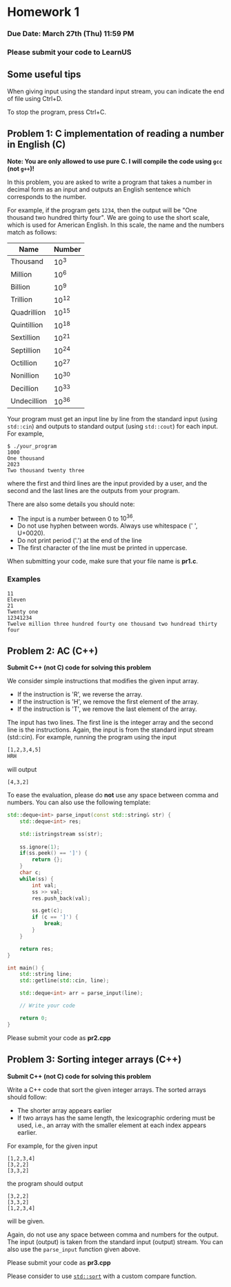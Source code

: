 # Homework 1

### Due Date: March 27th (Thu) 11:59 PM

### Please submit your code to LearnUS 

## Some useful tips 

When giving input using the standard input stream, you can indicate the end of file using Ctrl+D.

To stop the program, press Ctrl+C.


## Problem 1: C implementation of reading a number in English (C)

**Note: You are only allowed to use pure C. I will compile the code using `gcc` (not `g++`)!**

In this problem, you are asked to write a program that takes a number in decimal form as an input and outputs an English sentence which corresponds to the number.

For example, if the program gets `1234`, then the output will be "One thousand two hundred thirty four".
We are going to use the short scale, which is used for American English.
In this scale, the name and the numbers match as follows:

| Name        | Number    |
|-------------|-----------|
| Thousand    | $10^{3}$  |
| Million     | $10^{6}$  |
| Billion     | $10^{9}$  |
| Trillion    | $10^{12}$ |
| Quadrillion | $10^{15}$ |
| Quintillion | $10^{18}$ |
| Sextillion  | $10^{21}$ |
| Septillion  | $10^{24}$ |
| Octillion   | $10^{27}$ |
| Nonillion   | $10^{30}$ |
| Decillion   | $10^{33}$ |
| Undecillion | $10^{36}$ |



Your program must get an input line by line from the standard input (using `std::cin`) and outputs to standard output (using `std::cout`) for each input.
For example,
```
$ ./your_program
1000
One thousand
2023
Two thousand twenty three
```
where the first and third lines are the input provided by a user, and the second and the last lines are the outputs from your program.

There are also some details you should note:
* The input is a number between 0 to $10^{36}$.
* Do not use hyphen between words. Always use whitespace (' ', U+0020).
* Do not print period ('.') at the end of the line
* The first character of the line must be printed in uppercase.


When submitting your code, make sure that your file name is **pr1.c**.

### Examples
```
11
Eleven
21
Twenty one
12341234
Twelve million three hundred fourty one thousand two hundread thirty four
```


## Problem 2: AC (C++)

**Submit C++ (not C) code for solving this problem**

We consider simple instructions that modifies the given input array.

* If the instruction is 'R', we reverse the array.
* If the instruction is 'H', we remove the first element of the array.
* If the instruction is 'T', we remove the last element of the array.


The input has two lines. The first line is the integer array and the second line is the instructions.
Again, the input is from the standard input stream (std::cin). For example, running the program using the input
```bash
[1,2,3,4,5]
HRH
```
will output
```
[4,3,2]
```

To ease the evaluation, please do **not** use any space between comma and numbers.
You can also use the following template:
```C++
std::deque<int> parse_input(const std::string& str) {
	std::deque<int> res;

	std::istringstream ss(str);
	
	ss.ignore(1);
	if(ss.peek() == ']') {
		return {};
	}
	char c;
	while(ss) {
		int val;
		ss >> val;
		res.push_back(val);

		ss.get(c);
		if (c == ']') {
			break;
		}
	}

	return res;
}

int main() {
	std::string line;
	std::getline(std::cin, line);

	std::deque<int> arr = parse_input(line);

	// Write your code

	return 0;
}

```

Please submit your code as **pr2.cpp**



## Problem 3: Sorting integer arrays (C++)



**Submit C++ (not C) code for solving this problem**


Write a C++ code that sort the given integer arrays. The sorted arrays should follow:

* The shorter array appears earlier
* If two arrays has the same length, the lexicographic ordering must be used, i.e., an array with the smaller element at each index appears earlier.

For example, for the given input
```
[1,2,3,4]
[3,2,2]
[3,3,2]
```
the program should output
```
[3,2,2]
[3,3,2]
[1,2,3,4]
```
will be given.

Again, do not use any space between comma and numbers for the output. The input (output) is taken from the standard input (output) stream. 
You can also use the `parse_input` function given above.


Please submit your code as **pr3.cpp**


Please consider to use [`std::sort`](https://en.cppreference.com/w/cpp/algorithm/sort) with a custom compare function.
